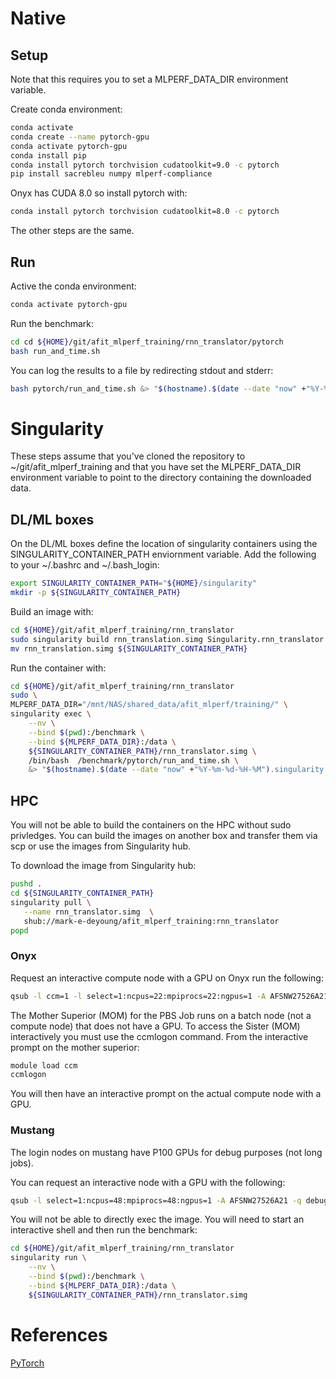# Native 

## Setup
Note that this requires you to set a MLPERF_DATA_DIR environment
variable.

Create conda environment:
```bash
conda activate
conda create --name pytorch-gpu
conda activate pytorch-gpu
conda install pip
conda install pytorch torchvision cudatoolkit=9.0 -c pytorch
pip install sacrebleu numpy mlperf-compliance
```

Onyx has CUDA 8.0 so install pytorch with:
```bash
conda install pytorch torchvision cudatoolkit=8.0 -c pytorch
```
The other steps are the same.

## Run
Active the conda environment:
```bash
conda activate pytorch-gpu
````
Run the benchmark:
```bash
cd cd ${HOME}/git/afit_mlperf_training/rnn_translator/pytorch
bash run_and_time.sh
```
You can log the results to a file by redirecting stdout and stderr:
```bash
bash pytorch/run_and_time.sh &> "$(hostname).$(date --date "now" +"%Y-%m-%d-%H-%M").native.log" 
```
# Singularity
These steps assume that you've cloned the repository to ~/git/afit_mlperf_training 
and that you have set the MLPERF_DATA_DIR environment variable
to point to the directory containing the downloaded data.

## DL/ML boxes
On the DL/ML boxes define the location of singularity containers using 
the SINGULARITY_CONTAINER_PATH enviornment variable.  Add the following
to your ~/.bashrc and ~/.bash_login:
```bash
export SINGULARITY_CONTAINER_PATH="${HOME}/singularity"
mkdir -p ${SINGULARITY_CONTAINER_PATH}
```

Build an image with:
```bash
cd ${HOME}/git/afit_mlperf_training/rnn_translator
sudo singularity build rnn_translation.simg Singularity.rnn_translator
mv rnn_translation.simg ${SINGULARITY_CONTAINER_PATH}
```

Run the container with:
```bash
cd ${HOME}/git/afit_mlperf_training/rnn_translator
sudo \
MLPERF_DATA_DIR="/mnt/NAS/shared_data/afit_mlperf/training/" \
singularity exec \
    --nv \
    --bind $(pwd):/benchmark \
    --bind ${MLPERF_DATA_DIR}:/data \
    ${SINGULARITY_CONTAINER_PATH}/rnn_translator.simg \
    /bin/bash  /benchmark/pytorch/run_and_time.sh \
    &> "$(hostname).$(date --date "now" +"%Y-%m-%d-%H-%M").singularity.log"
```

## HPC
You will not be able to build the containers on the HPC without sudo privledges.  You can build the images on another box and transfer them via scp or use the images from Singularity hub.

To download the image from Singularity hub:
```bash
pushd .
cd ${SINGULARITY_CONTAINER_PATH}
singularity pull \
   --name rnn_translator.simg  \
   shub://mark-e-deyoung/afit_mlperf_training:rnn_translator
popd
```

### Onyx
Request an interactive compute node with a GPU on Onyx run the following:
```bash
qsub -l ccm=1 -l select=1:ncpus=22:mpiprocs=22:ngpus=1 -A AFSNW27526A21 -q debug -l walltime=00:30:00 -I
```
The Mother Superior (MOM) for the PBS Job runs on a batch node (not a compute node) that does not have a GPU.  To access the Sister (MOM) interactively you must use the ccmlogon command.  From the interactive prompt on the mother superior:
```bash
module load ccm
ccmlogon
```
You will then have an interactive prompt on the actual compute node with a GPU.


### Mustang
The login nodes on mustang have P100 GPUs for debug purposes (not long jobs).

You can request an interactive node with a GPU with the following:
```bash
qsub -l select=1:ncpus=48:mpiprocs=48:ngpus=1 -A AFSNW27526A21 -q debug -l walltime=00:45:00 -I
```

You will not be able to directly exec the image.  You will need to start an interactive shell and then run the benchmark:
```bash
cd ${HOME}/git/afit_mlperf_training/rnn_translator
singularity run \
    --nv \
    --bind $(pwd):/benchmark \
    --bind ${MLPERF_DATA_DIR}:/data \
    ${SINGULARITY_CONTAINER_PATH}/rnn_translator.simg
```

# References

[PyTorch](https://pytorch.org/get-started/locally/)



